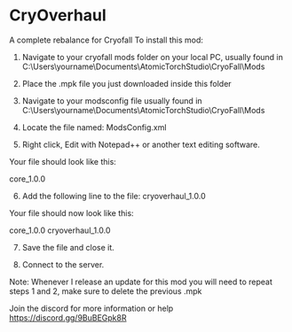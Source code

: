 # CryOverhaul
A complete rebalance for Cryofall
To install this mod: 
1. Navigate to your cryofall mods folder on your local PC, usually found in C:\Users\yourname\Documents\AtomicTorchStudio\CryoFall\Mods

2. Place the .mpk file you just downloaded inside this folder

3. Navigate to your modsconfig file usually found in C:\Users\yourname\Documents\AtomicTorchStudio\CryoFall\Mods

4. Locate the file named: ModsConfig.xml

5. Right click, Edit with Notepad++ or another text editing software.

Your file should look like this:
<?xml version="1.0" encoding="utf-8" standalone="yes"?>
<mods>
  <mod>core_1.0.0</mod>
</mods>

6. Add the following line to the file:  <mod>cryoverhaul_1.0.0</mod>

Your file should now look like this:

<?xml version="1.0" encoding="utf-8" standalone="yes"?>
<mods>
  <mod>core_1.0.0</mod>
  <mod>cryoverhaul_1.0.0</mod>
</mods>

7. Save the file and close it.

8. Connect to the server.

Note:  Whenever I release an update for this mod you will need to repeat steps 1 and 2, make sure to delete the previous .mpk 

Join the discord for more information or help https://discord.gg/9BuBEGpk8R
